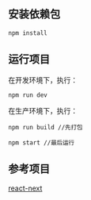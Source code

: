 ## 安装依赖包
```text
npm install
```

## 运行项目

在开发环境下，执行：
```text
npm run dev
```

在生产环境下，执行：
```text
npm run build //先打包

npm start //最后运行
```

## 参考项目
[react-next](https://github.com/hyy1115/react-next)